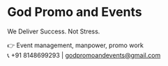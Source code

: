 # God Promo and Events

We Deliver Success. Not Stress.

👉 Event management, manpower, promo work  
📞 +91 8148699293 | godpromoandevents@gmail.com
